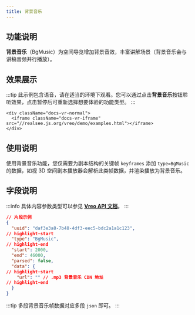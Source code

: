 ```yaml
---
title: 背景音乐
---
```


## 功能说明
**背景音乐**（BgMusic）为空间导览增加背景音效，丰富讲解场景（背景音乐会与讲稿音频并行播放）。

## 效果展示
:::tip
此示例包含语音，请在适当的环境下观看。您可以通过点击**背景音乐**按钮聆听效果，点击暂停后可重新选择想要体验的功能类型。
:::

```mdx-code-block
<div className="docs-vr-normal">
  <iframe className="docs-vr-iframe" src="//realsee.js.org/vreo/demo/examples.html"></iframe>
</div>
```

## 使用说明
使用背景音乐功能，您仅需要为剧本结构的关键帧 `keyframes` 添加 `type=BgMusic` 的数据，如视 3D 空间剧本播放器会解析此类帧数据，并渲染播放为背景音乐。

## 字段说明

:::info
具体内容参数类型可以参见 [**Vreo API 文档**](https://realsee.js.org/vreo/modules/Player.html#BgMusicData)。
:::

```json title="背景音乐类型数据样例"
// 片段示例
{
  "uuid": "daf3e3a8-7b48-4df3-eec5-bdc2a1a1c123",
// highlight-start
  "type": "BgMusic",
// highlight-end 
  "start": 2000,
  "end": 46000,
  "parsed": false,
  "data": {
// highlight-start
    "url": "" // .mp3 背景音乐 CDN 地址
// highlight-end 
  }
}

```

:::tip
多段背景音乐帧数据对应多段 `json` 即可。
:::
